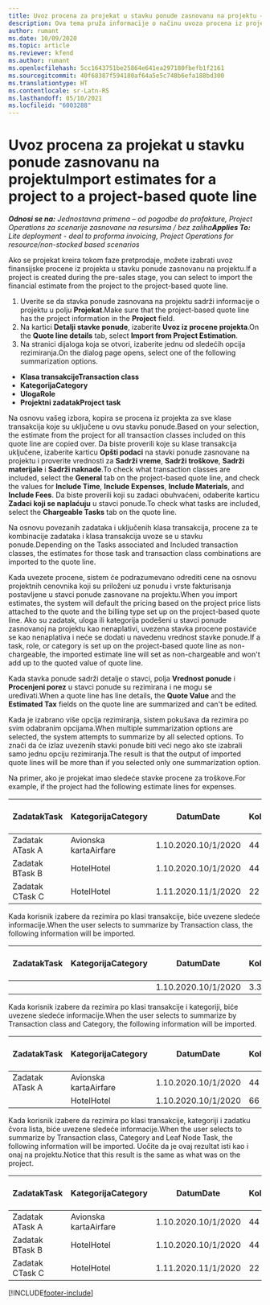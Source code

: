 ```yaml
---
title: Uvoz procena za projekat u stavku ponude zasnovanu na projektu – jednostavno
description: Ova tema pruža informacije o načinu uvoza procena iz projekta u stavku ponude.
author: rumant
ms.date: 10/09/2020
ms.topic: article
ms.reviewer: kfend
ms.author: rumant
ms.openlocfilehash: 5cc1643751be25864e641ea297180fbefb1f2161
ms.sourcegitcommit: 40f68387f594180af64a5e5c748b6efa188bd300
ms.translationtype: HT
ms.contentlocale: sr-Latn-RS
ms.lasthandoff: 05/10/2021
ms.locfileid: "6003288"
---
```

# <a name="import-estimates-for-a-project-to-a-project-based-quote-line"></a><span data-ttu-id="2ecb8-103">Uvoz procena za projekat u stavku ponude zasnovanu na projektu</span><span class="sxs-lookup"><span data-stu-id="2ecb8-103">Import estimates for a project to a project-based quote line</span></span> 

<span data-ttu-id="2ecb8-104">_**Odnosi se na:** Jednostavna primena – od pogodbe do profakture, Project Operations za scenarije zasnovane na resursima / bez zaliha_</span><span class="sxs-lookup"><span data-stu-id="2ecb8-104">_**Applies To:** Lite deployment - deal to proforma invoicing, Project Operations for resource/non-stocked based scenarios_</span></span>

<span data-ttu-id="2ecb8-105">Ako se projekat kreira tokom faze pretprodaje, možete izabrati uvoz finansijske procene iz projekta u stavku ponude zasnovanu na projektu.</span><span class="sxs-lookup"><span data-stu-id="2ecb8-105">If a project is created during the pre-sales stage, you can select to import the financial estimate from the project to the project-based quote line.</span></span>

1. <span data-ttu-id="2ecb8-106">Uverite se da stavka ponude zasnovana na projektu sadrži informacije o projektu u polju **Projekat**.</span><span class="sxs-lookup"><span data-stu-id="2ecb8-106">Make sure that the project-based quote line has the project information in the **Project** field.</span></span>
2. <span data-ttu-id="2ecb8-107">Na kartici **Detalji stavke ponude**, izaberite **Uvoz iz procene projekta**.</span><span class="sxs-lookup"><span data-stu-id="2ecb8-107">On the **Quote line details** tab, select **Import from Project Estimation**.</span></span>
3. <span data-ttu-id="2ecb8-108">Na stranici dijaloga koja se otvori, izaberite jednu od sledećih opcija rezimiranja.</span><span class="sxs-lookup"><span data-stu-id="2ecb8-108">On the dialog page opens, select one of the following summarization options.</span></span>

  - <span data-ttu-id="2ecb8-109">**Klasa transakcije**</span><span class="sxs-lookup"><span data-stu-id="2ecb8-109">**Transaction class**</span></span>
  - <span data-ttu-id="2ecb8-110">**Kategorija**</span><span class="sxs-lookup"><span data-stu-id="2ecb8-110">**Category**</span></span>
  - <span data-ttu-id="2ecb8-111">**Uloga**</span><span class="sxs-lookup"><span data-stu-id="2ecb8-111">**Role**</span></span> 
  - <span data-ttu-id="2ecb8-112">**Projektni zadatak**</span><span class="sxs-lookup"><span data-stu-id="2ecb8-112">**Project task**</span></span>

<span data-ttu-id="2ecb8-113">Na osnovu vašeg izbora, kopira se procena iz projekta za sve klase transakcija koje su uključene u ovu stavku ponude.</span><span class="sxs-lookup"><span data-stu-id="2ecb8-113">Based on your selection, the estimate from the project for all transaction classes included on this quote line are copied over.</span></span> <span data-ttu-id="2ecb8-114">Da biste proverili koje su klase transakcija uključene, izaberite karticu **Opšti podaci** na stavki ponude zasnovane na projektu i proverite vrednosti za **Sadrži vreme**, **Sadrži troškove**, **Sadrži materijale** i **Sadrži naknade**.</span><span class="sxs-lookup"><span data-stu-id="2ecb8-114">To check what transaction classes are included, select the **General** tab on the project-based quote line, and check the values for **Include Time**, **Include Expenses**, **Include Materials**, and **Include Fees**.</span></span>  <span data-ttu-id="2ecb8-115">Da biste proverili koji su zadaci obuhvaćeni, odaberite karticu **Zadaci koji se naplaćuju** u stavci ponude.</span><span class="sxs-lookup"><span data-stu-id="2ecb8-115">To check what tasks are included, select the **Chargeable Tasks** tab on the quote line.</span></span>

<span data-ttu-id="2ecb8-116">Na osnovu povezanih zadataka i uključenih klasa transakcija, procene za te kombinacije zadataka i klasa transakcija uvoze se u stavku ponude.</span><span class="sxs-lookup"><span data-stu-id="2ecb8-116">Depending on the Tasks associated and Included transaction classes, the estimates for those task and transaction class combinations are imported to the quote line.</span></span>

<span data-ttu-id="2ecb8-117">Kada uvezete procene, sistem će podrazumevano odrediti cene na osnovu projektnih cenovnika koji su priloženi uz ponudu i vrste fakturisanja postavljene u stavci ponude zasnovane na projektu.</span><span class="sxs-lookup"><span data-stu-id="2ecb8-117">When you import estimates, the system will default the pricing based on the project price lists attached to the quote and the billing type set up on the project-based quote line.</span></span> <span data-ttu-id="2ecb8-118">Ako su zadatak, uloga ili kategorija podešeni u stavci ponude zasnovanoj na projektu kao nenaplativi, uvezena stavka procene postaviće se kao nenaplativa i neće se dodati u navedenu vrednost stavke ponude.</span><span class="sxs-lookup"><span data-stu-id="2ecb8-118">If a task, role, or category is set up on the project-based quote line as non-chargeable, the imported estimate line will set as non-chargeable and won't add up to the quoted value of quote line.</span></span>

<span data-ttu-id="2ecb8-119">Kada stavka ponude sadrži detalje o stavci, polja **Vrednost ponude** i **Procenjeni porez** u stavci ponude su rezimirana i ne mogu se uređivati.</span><span class="sxs-lookup"><span data-stu-id="2ecb8-119">When a quote line has line details, the **Quote Value** and the **Estimated Tax** fields on the quote line are summarized and can't be edited.</span></span>

<span data-ttu-id="2ecb8-120">Kada je izabrano više opcija rezimiranja, sistem pokušava da rezimira po svim odabranim opcijama.</span><span class="sxs-lookup"><span data-stu-id="2ecb8-120">When multiple summarization options are selected, the system attempts to summarize by all selected options.</span></span> <span data-ttu-id="2ecb8-121">To znači da će izlaz uvezenih stavki ponude biti veći nego ako ste izabrali samo jednu opciju rezimiranja.</span><span class="sxs-lookup"><span data-stu-id="2ecb8-121">The result is that the output of imported quote lines will be more than if you selected only one summarization option.</span></span>

<span data-ttu-id="2ecb8-122">Na primer, ako je projekat imao sledeće stavke procene za troškove.</span><span class="sxs-lookup"><span data-stu-id="2ecb8-122">For example, if the project had the following estimate lines for expenses.</span></span>

| <span data-ttu-id="2ecb8-123">Zadatak</span><span class="sxs-lookup"><span data-stu-id="2ecb8-123">Task</span></span> | <span data-ttu-id="2ecb8-124">Kategorija</span><span class="sxs-lookup"><span data-stu-id="2ecb8-124">Category</span></span> | <span data-ttu-id="2ecb8-125">Datum</span><span class="sxs-lookup"><span data-stu-id="2ecb8-125">Date</span></span> | <span data-ttu-id="2ecb8-126">Količina</span><span class="sxs-lookup"><span data-stu-id="2ecb8-126">Quantity</span></span> | <span data-ttu-id="2ecb8-127">Cena po jedinici</span><span class="sxs-lookup"><span data-stu-id="2ecb8-127">Unit price</span></span> | <span data-ttu-id="2ecb8-128">Iznos</span><span class="sxs-lookup"><span data-stu-id="2ecb8-128">Amount</span></span> |
| --- | --- | --- | --- | --- | --- |
| <span data-ttu-id="2ecb8-129">Zadatak A</span><span class="sxs-lookup"><span data-stu-id="2ecb8-129">Task A</span></span> | <span data-ttu-id="2ecb8-130">Avionska karta</span><span class="sxs-lookup"><span data-stu-id="2ecb8-130">Airfare</span></span> | <span data-ttu-id="2ecb8-131">1.10.2020.</span><span class="sxs-lookup"><span data-stu-id="2ecb8-131">10/1/2020</span></span> | <span data-ttu-id="2ecb8-132">4</span><span class="sxs-lookup"><span data-stu-id="2ecb8-132">4</span></span> | <span data-ttu-id="2ecb8-133">400</span><span class="sxs-lookup"><span data-stu-id="2ecb8-133">400</span></span> | <span data-ttu-id="2ecb8-134">1600</span><span class="sxs-lookup"><span data-stu-id="2ecb8-134">1600</span></span> |
| <span data-ttu-id="2ecb8-135">Zadatak B</span><span class="sxs-lookup"><span data-stu-id="2ecb8-135">Task B</span></span> | <span data-ttu-id="2ecb8-136">Hotel</span><span class="sxs-lookup"><span data-stu-id="2ecb8-136">Hotel</span></span> | <span data-ttu-id="2ecb8-137">1.10.2020.</span><span class="sxs-lookup"><span data-stu-id="2ecb8-137">10/1/2020</span></span> | <span data-ttu-id="2ecb8-138">4</span><span class="sxs-lookup"><span data-stu-id="2ecb8-138">4</span></span> | <span data-ttu-id="2ecb8-139">200</span><span class="sxs-lookup"><span data-stu-id="2ecb8-139">200</span></span> | <span data-ttu-id="2ecb8-140">800</span><span class="sxs-lookup"><span data-stu-id="2ecb8-140">800</span></span> |
| <span data-ttu-id="2ecb8-141">Zadatak C</span><span class="sxs-lookup"><span data-stu-id="2ecb8-141">Task C</span></span> | <span data-ttu-id="2ecb8-142">Hotel</span><span class="sxs-lookup"><span data-stu-id="2ecb8-142">Hotel</span></span> | <span data-ttu-id="2ecb8-143">1.11.2020.</span><span class="sxs-lookup"><span data-stu-id="2ecb8-143">11/1/2020</span></span> | <span data-ttu-id="2ecb8-144">2</span><span class="sxs-lookup"><span data-stu-id="2ecb8-144">2</span></span> | <span data-ttu-id="2ecb8-145">200</span><span class="sxs-lookup"><span data-stu-id="2ecb8-145">200</span></span> | <span data-ttu-id="2ecb8-146">400</span><span class="sxs-lookup"><span data-stu-id="2ecb8-146">400</span></span> |

<span data-ttu-id="2ecb8-147">Kada korisnik izabere da rezimira po klasi transakcije, biće uvezene sledeće informacije.</span><span class="sxs-lookup"><span data-stu-id="2ecb8-147">When the user selects to summarize by Transaction class, the following information will be imported.</span></span>

| <span data-ttu-id="2ecb8-148">Zadatak</span><span class="sxs-lookup"><span data-stu-id="2ecb8-148">Task</span></span> | <span data-ttu-id="2ecb8-149">Kategorija</span><span class="sxs-lookup"><span data-stu-id="2ecb8-149">Category</span></span> | <span data-ttu-id="2ecb8-150">Datum</span><span class="sxs-lookup"><span data-stu-id="2ecb8-150">Date</span></span> | <span data-ttu-id="2ecb8-151">Količina</span><span class="sxs-lookup"><span data-stu-id="2ecb8-151">Quantity</span></span> | <span data-ttu-id="2ecb8-152">Cena po jedinici</span><span class="sxs-lookup"><span data-stu-id="2ecb8-152">Unit price</span></span> | <span data-ttu-id="2ecb8-153">Iznos</span><span class="sxs-lookup"><span data-stu-id="2ecb8-153">Amount</span></span> |
| --- | --- | --- | --- | --- | --- |
|||<span data-ttu-id="2ecb8-154">1.10.2020.</span><span class="sxs-lookup"><span data-stu-id="2ecb8-154">10/1/2020</span></span> | <span data-ttu-id="2ecb8-155">3.34</span><span class="sxs-lookup"><span data-stu-id="2ecb8-155">3.34</span></span> | <span data-ttu-id="2ecb8-156">840</span><span class="sxs-lookup"><span data-stu-id="2ecb8-156">840</span></span> | <span data-ttu-id="2ecb8-157">2800</span><span class="sxs-lookup"><span data-stu-id="2ecb8-157">2800</span></span> |

<span data-ttu-id="2ecb8-158">Kada korisnik izabere da rezimira po klasi transakcije i kategoriji, biće uvezene sledeće informacije.</span><span class="sxs-lookup"><span data-stu-id="2ecb8-158">When the user selects to summarize by Transaction class and Category, the following information will be imported.</span></span>

| <span data-ttu-id="2ecb8-159">Zadatak</span><span class="sxs-lookup"><span data-stu-id="2ecb8-159">Task</span></span> | <span data-ttu-id="2ecb8-160">Kategorija</span><span class="sxs-lookup"><span data-stu-id="2ecb8-160">Category</span></span> | <span data-ttu-id="2ecb8-161">Datum</span><span class="sxs-lookup"><span data-stu-id="2ecb8-161">Date</span></span> | <span data-ttu-id="2ecb8-162">Količina</span><span class="sxs-lookup"><span data-stu-id="2ecb8-162">Quantity</span></span> | <span data-ttu-id="2ecb8-163">Cena po jedinici</span><span class="sxs-lookup"><span data-stu-id="2ecb8-163">Unit price</span></span> | <span data-ttu-id="2ecb8-164">Iznos</span><span class="sxs-lookup"><span data-stu-id="2ecb8-164">Amount</span></span> |
| --- | --- | --- | --- | --- | --- |
| <span data-ttu-id="2ecb8-165">Zadatak A</span><span class="sxs-lookup"><span data-stu-id="2ecb8-165">Task A</span></span> | <span data-ttu-id="2ecb8-166">Avionska karta</span><span class="sxs-lookup"><span data-stu-id="2ecb8-166">Airfare</span></span> | <span data-ttu-id="2ecb8-167">1.10.2020.</span><span class="sxs-lookup"><span data-stu-id="2ecb8-167">10/1/2020</span></span> | <span data-ttu-id="2ecb8-168">4</span><span class="sxs-lookup"><span data-stu-id="2ecb8-168">4</span></span> | <span data-ttu-id="2ecb8-169">400</span><span class="sxs-lookup"><span data-stu-id="2ecb8-169">400</span></span> | <span data-ttu-id="2ecb8-170">1600</span><span class="sxs-lookup"><span data-stu-id="2ecb8-170">1600</span></span> |
| | <span data-ttu-id="2ecb8-171">Hotel</span><span class="sxs-lookup"><span data-stu-id="2ecb8-171">Hotel</span></span> | <span data-ttu-id="2ecb8-172">1.10.2020.</span><span class="sxs-lookup"><span data-stu-id="2ecb8-172">10/1/2020</span></span> | <span data-ttu-id="2ecb8-173">6</span><span class="sxs-lookup"><span data-stu-id="2ecb8-173">6</span></span> | <span data-ttu-id="2ecb8-174">200</span><span class="sxs-lookup"><span data-stu-id="2ecb8-174">200</span></span> | <span data-ttu-id="2ecb8-175">1200</span><span class="sxs-lookup"><span data-stu-id="2ecb8-175">1200</span></span> |

<span data-ttu-id="2ecb8-176">Kada korisnik izabere da rezimira po klasi transakcije, kategoriji i zadatku čvora lista, biće uvezene sledeće informacije.</span><span class="sxs-lookup"><span data-stu-id="2ecb8-176">When the user selects to summarize by Transaction class, Category and Leaf Node Task, the following information will be imported.</span></span> <span data-ttu-id="2ecb8-177">Uočite da je ovaj rezultat isti kao i onaj na projektu.</span><span class="sxs-lookup"><span data-stu-id="2ecb8-177">Notice that this result is the same as what was on the project.</span></span>

| <span data-ttu-id="2ecb8-178">Zadatak</span><span class="sxs-lookup"><span data-stu-id="2ecb8-178">Task</span></span> | <span data-ttu-id="2ecb8-179">Kategorija</span><span class="sxs-lookup"><span data-stu-id="2ecb8-179">Category</span></span> | <span data-ttu-id="2ecb8-180">Datum</span><span class="sxs-lookup"><span data-stu-id="2ecb8-180">Date</span></span> | <span data-ttu-id="2ecb8-181">Količina</span><span class="sxs-lookup"><span data-stu-id="2ecb8-181">Quantity</span></span> | <span data-ttu-id="2ecb8-182">Cena po jedinici</span><span class="sxs-lookup"><span data-stu-id="2ecb8-182">Unit price</span></span> | <span data-ttu-id="2ecb8-183">Iznos</span><span class="sxs-lookup"><span data-stu-id="2ecb8-183">Amount</span></span> |
| --- | --- | --- | --- | --- | --- |
| <span data-ttu-id="2ecb8-184">Zadatak A</span><span class="sxs-lookup"><span data-stu-id="2ecb8-184">Task A</span></span> | <span data-ttu-id="2ecb8-185">Avionska karta</span><span class="sxs-lookup"><span data-stu-id="2ecb8-185">Airfare</span></span> | <span data-ttu-id="2ecb8-186">1.10.2020.</span><span class="sxs-lookup"><span data-stu-id="2ecb8-186">10/1/2020</span></span> | <span data-ttu-id="2ecb8-187">4</span><span class="sxs-lookup"><span data-stu-id="2ecb8-187">4</span></span> | <span data-ttu-id="2ecb8-188">400</span><span class="sxs-lookup"><span data-stu-id="2ecb8-188">400</span></span> | <span data-ttu-id="2ecb8-189">1600</span><span class="sxs-lookup"><span data-stu-id="2ecb8-189">1600</span></span> |
| <span data-ttu-id="2ecb8-190">Zadatak B</span><span class="sxs-lookup"><span data-stu-id="2ecb8-190">Task B</span></span> | <span data-ttu-id="2ecb8-191">Hotel</span><span class="sxs-lookup"><span data-stu-id="2ecb8-191">Hotel</span></span> | <span data-ttu-id="2ecb8-192">1.10.2020.</span><span class="sxs-lookup"><span data-stu-id="2ecb8-192">10/1/2020</span></span> | <span data-ttu-id="2ecb8-193">4</span><span class="sxs-lookup"><span data-stu-id="2ecb8-193">4</span></span> | <span data-ttu-id="2ecb8-194">200</span><span class="sxs-lookup"><span data-stu-id="2ecb8-194">200</span></span> | <span data-ttu-id="2ecb8-195">800</span><span class="sxs-lookup"><span data-stu-id="2ecb8-195">800</span></span> |
| <span data-ttu-id="2ecb8-196">Zadatak C</span><span class="sxs-lookup"><span data-stu-id="2ecb8-196">Task C</span></span> | <span data-ttu-id="2ecb8-197">Hotel</span><span class="sxs-lookup"><span data-stu-id="2ecb8-197">Hotel</span></span> | <span data-ttu-id="2ecb8-198">1.11.2020.</span><span class="sxs-lookup"><span data-stu-id="2ecb8-198">11/1/2020</span></span> | <span data-ttu-id="2ecb8-199">2</span><span class="sxs-lookup"><span data-stu-id="2ecb8-199">2</span></span> | <span data-ttu-id="2ecb8-200">200</span><span class="sxs-lookup"><span data-stu-id="2ecb8-200">200</span></span> | <span data-ttu-id="2ecb8-201">400</span><span class="sxs-lookup"><span data-stu-id="2ecb8-201">400</span></span> |


[!INCLUDE[footer-include](../../includes/footer-banner.md)]
